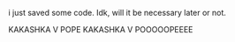 i just saved some code. Idk, will it be necessary later or not.

KAKASHKA V POPE
KAKASHKA V POOOOOPEEEE

